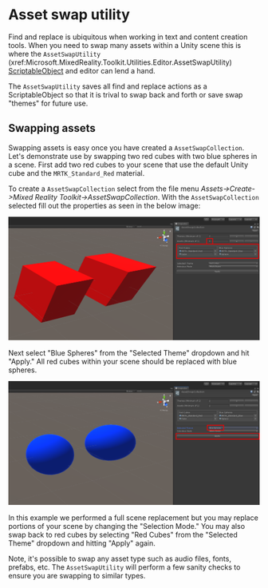 
# Asset swap utility

Find and replace is ubiquitous when working in text and content creation tools. When you need to swap many assets within a Unity scene this is where the `AssetSwapUtility` (xref:Microsoft.MixedReality.Toolkit.Utilities.Editor.AssetSwapUtility) [ScriptableObject](https://docs.unity3d.com/Manual/class-ScriptableObject.html) and editor can lend a hand.

The `AssetSwapUtility` saves all find and replace actions as a ScriptableObject so that it is trival to swap back and forth or save swap "themes" for future use.

## Swapping assets

Swapping assets is easy once you have created a `AssetSwapCollection`. Let's demonstrate use by swapping two red cubes with two blue spheres in a scene. First add two red cubes to your scene that use the default Unity cube and the `MRTK_Standard_Red` material.

To create a `AssetSwapCollection` select from the file menu *Assets->Create->Mixed Reality Toolkit->AssetSwapCollection*. With the `AssetSwapCollection` selected fill out the properties as seen in the below image:

![Asset swap utility example](../../Documentation/Images/AssetSwapUtility/MRTK_AssetSwapUtility_Example_AssetSwapCollection.png)

Next select "Blue Spheres" from the "Selected Theme" dropdown and hit "Apply." All red cubes within your scene should be replaced with blue spheres.

![Asset swap utility apply](../../Documentation/Images/AssetSwapUtility/MRTK_AssetSwapUtility_Apply_AssetSwapCollection.png)

In this example we performed a full scene replacement but you may replace portions of your scene by changing the "Selection Mode." You may also swap back to red cubes by selecting "Red Cubes" from the "Selected Theme" dropdown and hitting "Apply" again.

Note, it's possible to swap any asset type such as audio files, fonts, prefabs, etc. The `AssetSwapUtility` will perform a few sanity checks to ensure you are swapping to similar types.
